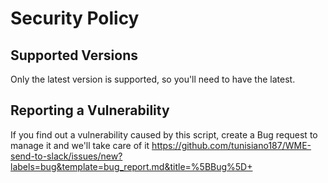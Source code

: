 # Security Policy

## Supported Versions

Only the latest version is supported, so you'll need to have the latest.

## Reporting a Vulnerability

If you find out a vulnerability caused by this script, create a Bug request to manage it and we'll take care of it
https://github.com/tunisiano187/WME-send-to-slack/issues/new?labels=bug&template=bug_report.md&title=%5BBug%5D+
